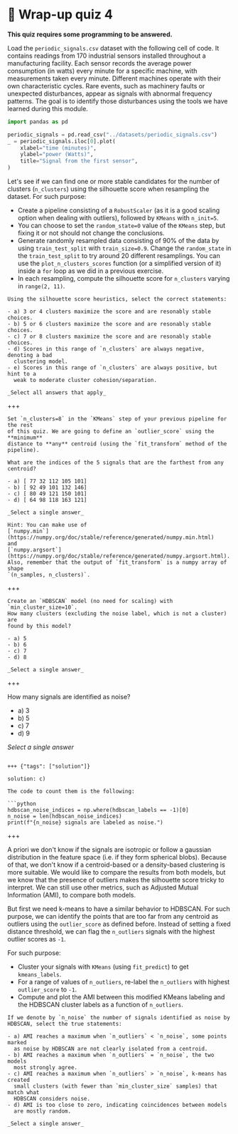# 🏁 Wrap-up quiz 4

**This quiz requires some programming to be answered.**

Load the `periodic_signals.csv` dataset with the following cell of code. It
contains readings from 170 industrial sensors installed throughout a
manufacturing facility. Each sensor records the average power consumption (in
watts) every minute for a specific machine, with measurements taken every
minute. Different machines operate with their own characteristic cycles. Rare
events, such as machinery faults or unexpected disturbances, appear as signals
with abnormal frequency patterns. The goal is to identify those disturbances
using the tools we have learned during this module.

```python
import pandas as pd

periodic_signals = pd.read_csv("../datasets/periodic_signals.csv")
_ = periodic_signals.iloc[0].plot(
    xlabel="time (minutes)",
    ylabel="power (Watts)",
    title="Signal from the first sensor",
)
```

Let's see if we can find one or more stable candidates for the number of
clusters (`n_clusters`) using the silhouette score when resampling the
dataset. For such purpose:
- Create a pipeline consisting of a `RobustScaler` (as it is a good scaling
  option when dealing with outliers), followed by `KMeans` with `n_init=5`.
- You can choose to set the `random_state=0` value of the `KMeans` step, but
  fixing it or not should not change the conclusions.
- Generate randomly resampled data consisting of 90% of the data by using
  `train_test_split` with `train_size=0.9`. Change the `random_state` in the
  `train_test_split` to try around 20 different resamplings. You can use the
  `plot_n_clusters_scores` function (or a simplified version of it) inside a
  `for` loop as we did in a previous exercise.
- In each resampling, compute the silhouette score for `n_clusters` varying in
  `range(2, 11)`.

```{admonition} Question
Using the silhouette score heuristics, select the correct statements:

- a) 3 or 4 clusters maximize the score and are resonably stable choices.
- b) 5 or 6 clusters maximize the score and are resonably stable choices.
- c) 7 or 8 clusters maximize the score and are resonably stable choices.
- d) Scores in this range of `n_clusters` are always negative, denoting a bad
  clustering model.
- e) Scores in this range of `n_clusters` are always positive, but hint to a
  weak to moderate cluster cohesion/separation.

_Select all answers that apply_
```

+++

```{admonition} Question
Set `n_clusters=8` in the `KMeans` step of your previous pipeline for the rest
of this quiz. We are going to define an `outlier_score` using the **minimum**
distance to **any** centroid (using the `fit_transform` method of the
pipeline).

What are the indices of the 5 signals that are the farthest from any centroid?

- a) [ 77 32 112 105 101]
- b) [ 92 49 101 132 146]
- c) [ 80 49 121 150 101]
- d) [ 64 98 118 163 121]

_Select a single answer_

Hint: You can make use of
[`numpy.min`](https://numpy.org/doc/stable/reference/generated/numpy.min.html)
and
[`numpy.argsort`](https://numpy.org/doc/stable/reference/generated/numpy.argsort.html).
Also, remember that the output of `fit_transform` is a numpy array of shape
`(n_samples, n_clusters)`.
```

+++

```{admonition} Question
Create an `HDBSCAN` model (no need for scaling) with `min_cluster_size=10`.
How many clusters (excluding the noise label, which is not a cluster) are
found by this model?

- a) 5
- b) 6
- c) 7
- d) 8

_Select a single answer_
```

+++

How many signals are identified as noise?

- a) 3
- b) 5
- c) 7
- d) 9

_Select a single answer_
```

+++ {"tags": ["solution"]}

solution: c)

The code to count them is the following:

```python
hdbscan_noise_indices = np.where(hdbscan_labels == -1)[0]
n_noise = len(hdbscan_noise_indices)
print(f"{n_noise} signals are labeled as noise.")
```

+++

A priori we don't know if the signals are isotropic or follow a gaussian
distribution in the feature space (i.e. if they form spherical blobs). Because
of that, we don't know if a centroid-based or a density-based clustering is
more suitable. We would like to compare the results from both models, but we
know that the presence of outliers makes the silhouette score tricky to
interpret. We can still use other metrics, such as Adjusted Mutual Information
(AMI), to compare both models.

But first we need k-means to have a similar behavior to HDBSCAN. For such
purpose, we can identify the points that are too far from any centroid as
outliers using the `outlier_score` as defined before. Instead of setting a
fixed distance threshold, we can flag the `n_outliers` signals with the
highest outlier scores as `-1`.

For such purpose:

- Cluster your signals with `KMeans` (using `fit_predict`) to get `kmeans_labels`.
- For a range of values of `n_outliers`, re-label the `n_outliers` with highest
  `outlier_score` to `-1`.
- Compute and plot the AMI between this modified KMeans labeling and the
  HDBSCAN cluster labels as a function of `n_outliers`.

```{admonition} Question
If we denote by `n_noise` the number of signals identified as noise by
HDBSCAN, select the true statements:

- a) AMI reaches a maximum when `n_outliers` < `n_noise`, some points marked
  as noise by HDBSCAN are not clearly isolated from a centroid.
- b) AMI reaches a maximum when `n_outliers` = `n_noise`, the two models
  most strongly agree.
- c) AMI reaches a maximum when `n_outliers` > `n_noise`, k-means has created
  small clusters (with fewer than `min_cluster_size` samples) that match what
  HDBSCAN considers noise.
- d) AMI is too close to zero, indicating coincidences between models
  are mostly random.

_Select a single answer_
```

